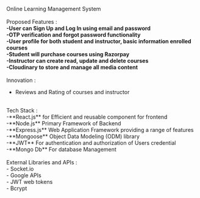 
Online Learning Management System <br>
<br>
Proposed Features : <br>
 **-User can Sign Up and Log In using email and password <br>
 -OTP verification and forgot password functionality <br>
 -User profile for both student and instructor, basic information enrolled courses <br>
 -Student will purchase courses using Razorpay <br>
 -Instructor can create read, update and delete courses <br>
 -Cloudinary to store and manage all media content** <br>
<br>
Innovation : <br>
 - Reviews and Rating of courses and instructor <br>
<br>
Tech Stack : <br>
   -**React.js** for Efficient and reusable component for frontend <br>
   -**Node.js** Primary Framework of Backend <br>
   -**Express.js** Web Application Framework providing a range of features <br>
   -**Mongoose** Object Data Modeling (ODM) library <br>
   -**JWT** For authentication and authorization of Users credential <br>
   -**Mongo Db** For database Management <br>
<br>
External Libraries and APIs : <br>
  - Socket.io <br>
  - Google APIs <br>
  - JWT web tokens <br>
  - Bcrypt <br>


